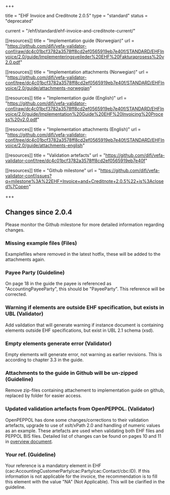 +++

title = "EHF Invoice and Creditnote 2.0.5"
type = "standard"
status = "deprecated"

current = "/ehf/standard/ehf-invoice-and-creditnote-current/"

[[resources]]
title = "Implementation guide (Norwegian)"
url = "https://github.com/difi/vefa-validator-conf/raw/dc4c01bcf3782a3578ff8cd2ef0565919eb7e40f/STANDARD/EHFInvoice/2.0/guide/Implementeringsveileder%20EHF%20Fakturaprosess%20v2.0.pdf"

[[resources]]
title = "Implementation attachments (Norwegian)"
url = "https://github.com/difi/vefa-validator-conf/tree/dc4c01bcf3782a3578ff8cd2ef0565919eb7e40f/STANDARD/EHFInvoice/2.0/guide/attachments-norwegian"

[[resources]]
title = "Implementation guide (English)"
url = "https://github.com/difi/vefa-validator-conf/raw/dc4c01bcf3782a3578ff8cd2ef0565919eb7e40f/STANDARD/EHFInvoice/2.0/guide/Implementation%20Guide%20EHF%20Invoicing%20Process%20v2.0.pdf"

[[resources]]
title = "Implementation attachments (English)"
url = "https://github.com/difi/vefa-validator-conf/tree/dc4c01bcf3782a3578ff8cd2ef0565919eb7e40f/STANDARD/EHFInvoice/2.0/guide/attachments-english"

[[resources]]
title = "Validation artefacts"
url = "https://github.com/difi/vefa-validator-conf/tree/dc4c01bcf3782a3578ff8cd2ef0565919eb7e40f"

[[resources]]
title = "Github milestone"
url = "https://github.com/difi/vefa-validator-conf/issues?q=milestone%3A%22EHF+Invoice+and+Creditnote+2.0.5%22+is%3Aclosed%7Copen"

+++

## Changes since 2.0.4

Please monitor the Github milestone for more detailed information regarding changes.

### Missing example files (Files)

Examplefiles where removed in the latest hotfix, these will be added to the attachments again.

### Payee Party (Guideline)

On page 18 in the guide the payee is referenced as "AccountingPayeeParty", this should be "PayeeParty". This reference will be corrected.

### Warning if elements are outside EHF specification, but exists in UBL (Validator)

Add vaildation that will generate warning if instance document is containing elements outside EHF specifications, but exist in UBL 2.1 schema (xsd).

### Empty elements generate error (Validator)

Empty elements will generate error, not warning as earlier revisions. This is according to chapter 3.3 in the guide.

### Attachments to the guide in Github will be un-zipped (Guideline)

Remove zip-files containing attachement to implementation guide on github, replaced by folder for easier access.

### Updated validation artefacts from OpenPEPPOL. (Validator)

OpenPEPPOL has done some changes/corrections to their validation artefacts, upgrade to use of xslt/xPath 2.0 and handling of numeric values as an example. These artefacts are used when validating both EHF files and PEPPOL BIS files.
Detailed list of changes can be found on pages 10 and 11 in [overview document](/docs/ehf/20150820_updates_2015-10-01.pdf).

### Your ref. (Guideline)

Your reference is a mandatory element in EHF (cac:AccountingCustomerParty/cac:Party/cac:Contact/cbc:ID). If this information is not applicable for the invoice, the recommendation is to fill this element with the value "NA" (Not Applicable). This will be clarified in the guideline.

